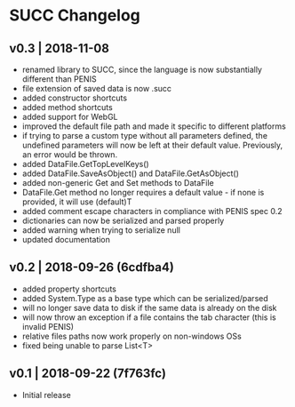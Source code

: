 # SUCC Changelog

v0.3 | 2018-11-08
---

* renamed library to SUCC, since the language is now substantially different than PENIS
* file extension of saved data is now .succ
* added constructor shortcuts
* added method shortcuts
* added support for WebGL
* improved the default file path and made it specific to different platforms
* if trying to parse a custom type without all parameters defined, the undefined parameters will now be left at their default value. Previously, an error would be thrown.
* added DataFile.GetTopLevelKeys()
* added DataFile.SaveAsObject() and DataFile.GetAsObject()
* added non-generic Get and Set methods to DataFile
* DataFile.Get<T> method no longer requires a default value - if none is provided, it will use (default)T
* added comment escape characters in compliance with PENIS spec 0.2
* dictionaries can now be serialized and parsed properly
* added warning when trying to serialize null
* updated documentation

v0.2 | 2018-09-26 (6cdfba4)
---

* added property shortcuts
* added System.Type as a base type which can be serialized/parsed
* will no longer save data to disk if the same data is already on the disk
* will now throw an exception if a file contains the tab character (this is invalid PENIS)
* relative files paths now work properly on non-windows OSs
* fixed being unable to parse List\<T>

v0.1 | 2018-09-22 (7f763fc)
---

* Initial release
